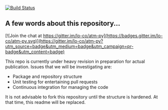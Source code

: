[![Build Status](https://travis-ci.org/lo-co/atm-py.svg?branch=master)](https://travis-ci.org/lo-co/atm-py)

## A few words about this repository...

[![Join the chat at https://gitter.im/lo-co/atm-py](https://badges.gitter.im/lo-co/atm-py.svg)](https://gitter.im/lo-co/atm-py?utm_source=badge&utm_medium=badge&utm_campaign=pr-badge&utm_content=badge)

This repo is currently under heavy revision in preparation for actual publication.  Issues that we will be investigating are:

* Package and repository structure
* Unit testing for entertaining pull requests
* Continuous integration for managing the code

It is not advisable to fork this repository until the structure is hardened.  At that time, this readme will be replaced.
